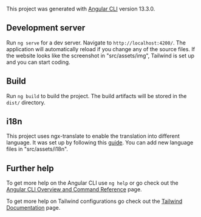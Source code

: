This project was generated with [Angular CLI](https://github.com/angular/angular-cli) version 13.3.0.

## Development server

Run `ng serve` for a dev server. Navigate to `http://localhost:4200/`. The application will automatically reload if you change any of the source files. If the website looks like the screenshot in "src/assets/img", Tailwind is set up and you can start coding.

## Build

Run `ng build` to build the project. The build artifacts will be stored in the `dist/` directory.

## i18n

This project uses ngx-translate to enable the translation into different language. It was set up by following this [guide](https://www.codeandweb.com/babeledit/tutorials/how-to-translate-your-angular-app-with-ngx-translate). You can add new language files in "src/assets/i18n".

## Further help

To get more help on the Angular CLI use `ng help` or go check out the [Angular CLI Overview and Command Reference](https://angular.io/cli) page.

To get more help on Tailwind configurations go check out the [Tailwind Documentation](https://tailwindcss.com/docs/installation) page.

